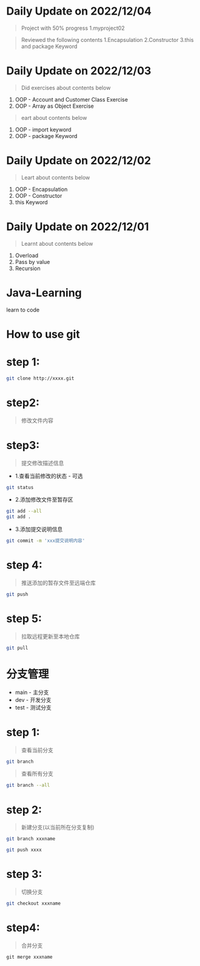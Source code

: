 # Daily Update on 2022/12/04
> Project with 50% progress
1.myproject02

> Reviewed the following contents
1.Encapsulation
2.Constructor
3.this and package Keyword


# Daily Update on 2022/12/03
> Did exercises about contents below
1. OOP - Account and Customer Class Exercise
2. OOP - Array as Object Exercise

> eart about contents below
1. OOP - import keyword
2. OOP - package Keyword



# Daily Update on 2022/12/02
> Leart about contents below
1. OOP - Encapsulation
2. OOP - Constructor
3. this Keyword

# Daily Update on 2022/12/01 
> Learnt about contents below
1. Overload
2. Pass by value
3. Recursion


# Java-Learning
learn to code

# How to use git

# step 1:
``` bash
git clone http://xxxx.git
```

# step2:
> 修改文件内容

# step3:
> 提交修改描述信息
* 1.查看当前修改的状态 - 可选
``` bash
git status
```
* 2.添加修改文件至暂存区
``` bash
git add --all
git add .
```
* 3.添加提交说明信息
``` bash
git commit -m 'xxx提交说明内容'
```

# step 4:
> 推送添加的暂存文件至远端仓库
``` bash
git push
```

# step 5:
> 拉取远程更新至本地仓库
``` bash
git pull
```

# 分支管理
* main - 主分支
* dev - 开发分支
* test - 测试分支

# step 1:
> 查看当前分支
``` bash
git branch
```
> 查看所有分支
``` bash
git branch --all
```

# step 2:
> 新建分支(以当前所在分支复制)
``` bash
git branch xxxname

git push xxxx
```


# step 3:
> 切换分支
``` bash
git checkout xxxname
```

# step4:
> 合并分支
```
git merge xxxname
```
